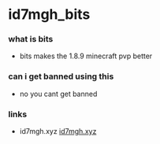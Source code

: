 # id7mgh_bits

### what is bits
- bits makes the 1.8.9 minecraft pvp better
### can i get banned using this
- no you cant get banned 




### links
- id7mgh.xyz [id7mgh.xyz](id7mgh.xyz)
